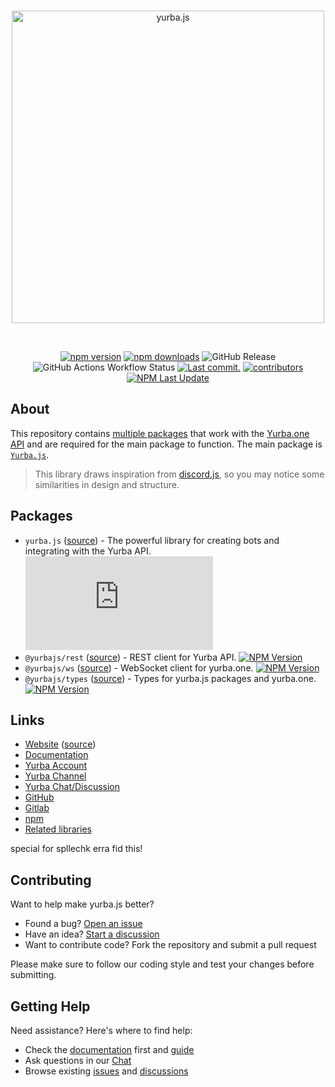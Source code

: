 <div align="center">
	<br />
	<p>
		<a href="https://yurba.js.org"><img src="https://yurbajs.vercel.app/banner.svg" width="500" alt="yurba.js" /></a>
	</p>
	<br />	
	<p>
		<a href="https://www.npmjs.com/package/yurba.js"><img src="https://img.shields.io/npm/v/yurba.js.svg?maxAge=3600" alt="npm version" /></a>
		<a href="https://www.npmjs.com/package/yurba.js"><img src="https://img.shields.io/npm/dt/yurba.js.svg?maxAge=3600" alt="npm downloads" /></a>
		<img alt="GitHub Release" src="https://img.shields.io/github/v/release/yurbajs/yurba.js?display_name=release">
        <img alt="GitHub Actions Workflow Status" src="https://img.shields.io/github/actions/workflow/status/yurbajs/yurba.js/pr-checks.yml?branch=main&label=Tests&link=https%3A%2F%2Fgithub.com%2Fyurbajs%2Fyurba.js%2Factions%2Fworkflows%2Fpr-checks.yml">
		<!-- <a href="https://github.com/rastgame/yurba.js/actions"><img src="https://github.com/rastgame/yurba.js/actions/workflows/tests.yml/badge.svg" alt="Tests status" /></a> -->
		<a href="https://github.com/rastgame/yurba.js/commits/main"><img src="https://img.shields.io/github/last-commit/rastgame/yurba.js.svg?logo=github&logoColor=ffffff" alt="Last commit." /></a>
		<a href="https://github.com/rastgame/yurba.js/graphs/contributors"><img src="https://img.shields.io/github/contributors/rastgame/yurba.js.svg?maxAge=3600&logo=github&logoColor=fff&color=00c7be" alt="contributors" /></a>
		<!-- <a href="https://codecov.io/gh/rastgame/yurba.js"><img src="https://codecov.io/gh/rastgame/yurba.js/branch/main/graph/badge.svg?precision=2" alt="Code coverage" /></a> -->
        <a href="https://www.npmjs.com/package/yurba.js"><img alt="NPM Last Update" src="https://img.shields.io/npm/last-update/yurba.js" alt="npm last update"></a>
	</p>
</div>

## About


This repository contains [multiple packages](https://github.com/RastGame/Yurba.js/tags) that work with the [Yurba.one API](https://docs.yurba.one/overview) and are required for the main package to function.
The main package is [`Yurba.js`](https://github.com/RastGame/Yurba.js/tree/main/packages/yurba.js).

> This library draws inspiration from [discord.js](https://github.com/discordjs/discord.js), so you may notice some similarities in design and structure.

## Packages
- `yurba.js` ([source][source]) - The powerful library for creating bots and integrating with the Yurba API. [![NPM Version](https://img.shields.io/npm/v/yurba.js)](https://www.npmjs.com/package/yurba.js)
- `@yurbajs/rest` ([source][source]) - REST client for Yurba API. [![NPM Version](https://img.shields.io/npm/v/@yurbajs/rest)](https://www.npmjs.com/package/@yurbajs/rest)
- `@yurbajs/ws` ([source][source]) - WebSocket client for yurba.one. [![NPM Version](https://img.shields.io/npm/v/@yurbajs/ws)](https://www.npmjs.com/package/@yurbajs/ws)
- `@yurbajs/types` ([source][source]) - Types for yurba.js packages and yurba.one. [![NPM Version](https://img.shields.io/npm/v/@yurbajs/types)](https://www.npmjs.com/package/@yurbajs/types)



## Links
- [Website][website] ([source][website-source])
- [Documentation][documentation]
- [Yurba Account][yurba]
- [Yurba Channel][yurba-channel]
- [Yurba Chat/Discussion][yurba-chat]
- [GitHub][source]
- [Gitlab][gitlab]
- [npm][npm]
- [Related libraries][related-libs]

special for spllechk erra fid this!

## Contributing
Want to help make yurba.js better?

- Found a bug? [Open an issue](https://github.com/RastGame/Yurba.js/issues/new)
- Have an idea? [Start a discussion](https://github.com/RastGame/Yurba.js/discussions)
- Want to contribute code? Fork the repository and submit a pull request

Please make sure to follow our coding style and test your changes before submitting.

## Getting Help
Need assistance? Here's where to find help:

- Check the [documentation][documentation] first and [guide][guide] 
- Ask questions in our [Chat][yurba-chat]
- Browse existing [issues](https://github.com/RastGame/Yurba.js/issues) and [discussions](https://github.com/RastGame/Yurba.js/discussions)


[gitlab]: https://gitlab.com/RastGame/Yurba.js
[github-tags]: https://github.com/RastGame/Yurba.js/tags
[source]: https://github.com/RastGame/Yurba.js/tree/main/packages/yurba.js
[website]: https://yurba.js.org
[website-source]: https://github.com/RastGame/Yurba.js/tree/main/apps/guide
[documentation]: https://yurbajs.pages.dev/
[yurba]: https://me.yurba.one/yurbajs
[yurba-channel]: https://me.yurba.one/yjs
[yurba-chat]: https://me.yurba.one/yurba.js
[npm]: https://www.npmjs.com/package/yurba.js
[related-libs]: #
[guide]: https://yurbajs.vercel.app